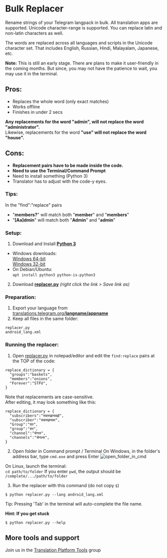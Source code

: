 # Bulk Replacer
Rename strings of your Telegram langpack in bulk. All translation apps are supported. Unicode character-range is supported. You can replace latin and non-latin characters as well.

The words are replaced across all languages and scripts in the Unicode character set. That includes English, Russian, Hindi, Malayalam, Japanese, etc.

**Note:** This is still an early stage. There are plans to make it user-friendly in the coming months. But since, you may not have the patience to wait, you may use it in the terminal.

## Pros:
- Replaces the whole word (only exact matches)
- Works offline
- Finishes in under 2 secs

**Any replacements for the word "admin", will not replace the word "administrator".**<br>
Likewise, replacements for the word **"use" will not replace the word "house".**

## Cons:
- **Replacement pairs have to be made inside the code.**
- **Need to use the Terminal/Command Prompt**
- Need to install something (Python 3)
- Translator has to adjust with the code-y eyes.

### Tips:
In the "find":"replace" pairs
- "**members?**" will match both "**member**" and "**members**" <br>
- "**[Aa]dmin**" will match both "**Admin**" and "**admin**"


### Setup:
1. Download and Install **[Python 3](https://www.python.org/downloads)**
- Windows downloads:<br>
[Windows 64-bit](https://www.python.org/ftp/python/3.8.5/python-3.8.5-amd64.exe)<br>
[Windows 32-bit](https://www.python.org/ftp/python/3.8.5/python-3.8.5.exe)
- On Debian/Ubuntu:<br>
`apt install python3 python-is-python3`

2. Download **[replacer.py](https://github.com/rondevous/BulkReplacer/raw/master/replacer.py)**
_(right click the link > Save link as)_

### Preparation:
1. Export your language from [translations.telegram.org/**langname/appname**](https://translations.telegram.org)
2. Keep all files in the same folder:
```
replacer.py
android_lang.xml
```

### Running the replacer:
1. Open [replacer.py](https://github.com/rondevous/BulkReplacer/raw/master/replacer.py) in notepad/editor and edit the `find:replace` pairs at the TOP of the code:
```
replace_dictionary = {
  "groups":"baskets",
  "members":"onions",
  "Forever":"STFU",
}
```
Note that replacements are case-sensitive.<br>
After editing, it may look something like this:
```
replace_dictionary = {
  "subscribers":"सबस्ख्रायबर्झ",
  "subscriber":"सबस्ख्रयबर",
  "Group":"ग्रप",
  "group":"ग्रप",
  "channel":"चेनल",
  "channels":"चेनल्स",
}
```
2. Open folder in Command prompt / Terminal
On Windows, in the folder's address bar, type `cmd.exe` and press Enter
![open_folder_in_cmd](https://user-images.githubusercontent.com/67483423/91973117-4ed93d00-ed39-11ea-9eba-19f2a3cc3ece.png)

On Linux, launch the terminal:<br>
`cd path/to/folder`
If you enter `pwd`, the output should be `/complete/.../path/to/folder`


3. Run the replacer with this command (do not copy `$`)
```
$ python replacer.py --lang android_lang.xml
```
Tip: Pressing 'Tab' in the terminal will auto-complete the file name.

**Hint: If you get stuck**
```
$ python replacer.py --help
```

## More tools and support
Join us in the [Translation Platform Tools](https://t.me/TranslationTools) group

